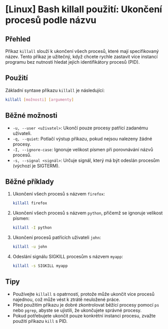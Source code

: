 # [Linux] Bash killall použití: Ukončení procesů podle názvu

## Přehled
Příkaz `killall` slouží k ukončení všech procesů, které mají specifikovaný název. Tento příkaz je užitečný, když chcete rychle zastavit více instancí programu bez nutnosti hledat jejich identifikátory procesů (PID).

## Použití
Základní syntaxe příkazu `killall` je následující:

```bash
killall [možnosti] [argumenty]
```

## Běžné možnosti
- `-u, --user <uživatel>`: Ukončí pouze procesy patřící zadanému uživateli.
- `-q, --quiet`: Potlačí výstup příkazu, pokud nejsou nalezeny žádné procesy.
- `-I, --ignore-case`: Ignoruje velikost písmen při porovnávání názvů procesů.
- `-s, --signal <signál>`: Určuje signál, který má být odeslán procesům (výchozí je SIGTERM).

## Běžné příklady
1. Ukončení všech procesů s názvem `firefox`:
   ```bash
   killall firefox
   ```

2. Ukončení všech procesů s názvem `python`, přičemž se ignoruje velikost písmen:
   ```bash
   killall -I python
   ```

3. Ukončení procesů patřících uživateli `john`:
   ```bash
   killall -u john
   ```

4. Odeslání signálu SIGKILL procesům s názvem `myapp`:
   ```bash
   killall -s SIGKILL myapp
   ```

## Tipy
- Používejte `killall` s opatrností, protože může ukončit více procesů najednou, což může vést k ztrátě neuložené práce.
- Před použitím příkazu je dobré zkontrolovat běžící procesy pomocí `ps` nebo `pgrep`, abyste se ujistili, že ukončujete správné procesy.
- Pokud potřebujete ukončit pouze konkrétní instanci procesu, zvažte použití příkazu `kill` s PID.
